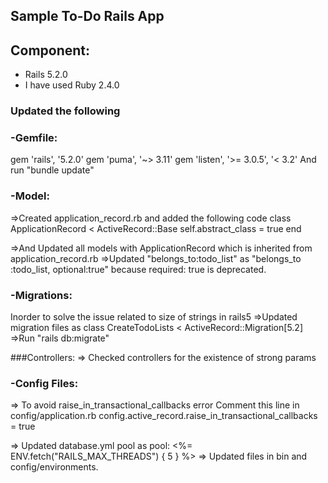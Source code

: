 ## Sample To-Do Rails App
## Component: 
- Rails 5.2.0
- I have used Ruby 2.4.0

### Updated the following 
### -Gemfile:
gem 'rails', '5.2.0'
gem 'puma', '~> 3.11'
gem 'listen', '>= 3.0.5', '< 3.2'
And run "bundle update"

### -Model:
=>Created application_record.rb and added the following code
	class ApplicationRecord < ActiveRecord::Base
  		self.abstract_class = true
	end

=>And Updated all models with ApplicationRecord which is inherited from application_record.rb
=>Updated "belongs_to:todo_list" as "belongs_to :todo_list, optional:true" because required: true is deprecated.

### -Migrations:

Inorder to solve the issue related to size of strings in rails5
=>Updated migration files as  class CreateTodoLists < ActiveRecord::Migration[5.2]
=>Run "rails db:migrate"

###Controllers:
=> Checked controllers for the existence of strong params

### -Config Files:

=>  To avoid raise_in_transactional_callbacks  error
	Comment this line in config/application.rb
     config.active_record.raise_in_transactional_callbacks = true

=> Updated database.yml pool as pool: <%= ENV.fetch("RAILS_MAX_THREADS") { 5 } %>
=> Updated files in bin  and config/environments.
